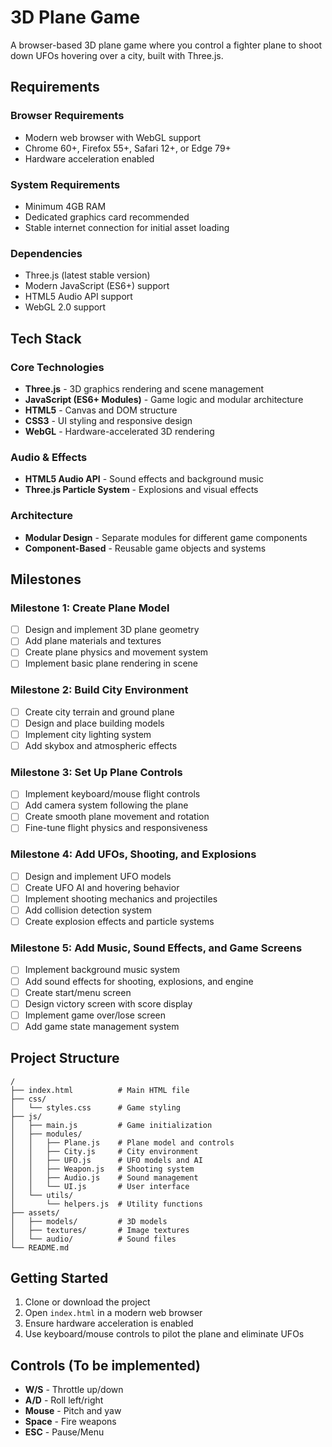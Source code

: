 # 3D Plane Game

A browser-based 3D plane game where you control a fighter plane to shoot down UFOs hovering over a city, built with Three.js.

## Requirements

### Browser Requirements
- Modern web browser with WebGL support
- Chrome 60+, Firefox 55+, Safari 12+, or Edge 79+
- Hardware acceleration enabled

### System Requirements
- Minimum 4GB RAM
- Dedicated graphics card recommended
- Stable internet connection for initial asset loading

### Dependencies
- Three.js (latest stable version)
- Modern JavaScript (ES6+) support
- HTML5 Audio API support
- WebGL 2.0 support

## Tech Stack

### Core Technologies
- **Three.js** - 3D graphics rendering and scene management
- **JavaScript (ES6+ Modules)** - Game logic and modular architecture
- **HTML5** - Canvas and DOM structure
- **CSS3** - UI styling and responsive design
- **WebGL** - Hardware-accelerated 3D rendering

### Audio & Effects
- **HTML5 Audio API** - Sound effects and background music
- **Three.js Particle System** - Explosions and visual effects

### Architecture
- **Modular Design** - Separate modules for different game components
- **Component-Based** - Reusable game objects and systems

## Milestones

### Milestone 1: Create Plane Model
- [ ] Design and implement 3D plane geometry
- [ ] Add plane materials and textures
- [ ] Create plane physics and movement system
- [ ] Implement basic plane rendering in scene

### Milestone 2: Build City Environment
- [ ] Create city terrain and ground plane
- [ ] Design and place building models
- [ ] Implement city lighting system
- [ ] Add skybox and atmospheric effects

### Milestone 3: Set Up Plane Controls
- [ ] Implement keyboard/mouse flight controls
- [ ] Add camera system following the plane
- [ ] Create smooth plane movement and rotation
- [ ] Fine-tune flight physics and responsiveness

### Milestone 4: Add UFOs, Shooting, and Explosions
- [ ] Design and implement UFO models
- [ ] Create UFO AI and hovering behavior
- [ ] Implement shooting mechanics and projectiles
- [ ] Add collision detection system
- [ ] Create explosion effects and particle systems

### Milestone 5: Add Music, Sound Effects, and Game Screens
- [ ] Implement background music system
- [ ] Add sound effects for shooting, explosions, and engine
- [ ] Create start/menu screen
- [ ] Design victory screen with score display
- [ ] Implement game over/lose screen
- [ ] Add game state management system

## Project Structure

```
/
├── index.html          # Main HTML file
├── css/
│   └── styles.css      # Game styling
├── js/
│   ├── main.js         # Game initialization
│   ├── modules/
│   │   ├── Plane.js    # Plane model and controls
│   │   ├── City.js     # City environment
│   │   ├── UFO.js      # UFO models and AI
│   │   ├── Weapon.js   # Shooting system
│   │   ├── Audio.js    # Sound management
│   │   └── UI.js       # User interface
│   └── utils/
│       └── helpers.js  # Utility functions
├── assets/
│   ├── models/         # 3D models
│   ├── textures/       # Image textures
│   └── audio/          # Sound files
└── README.md
```

## Getting Started

1. Clone or download the project
2. Open `index.html` in a modern web browser
3. Ensure hardware acceleration is enabled
4. Use keyboard/mouse controls to pilot the plane and eliminate UFOs

## Controls (To be implemented)
- **W/S** - Throttle up/down
- **A/D** - Roll left/right  
- **Mouse** - Pitch and yaw
- **Space** - Fire weapons
- **ESC** - Pause/Menu 